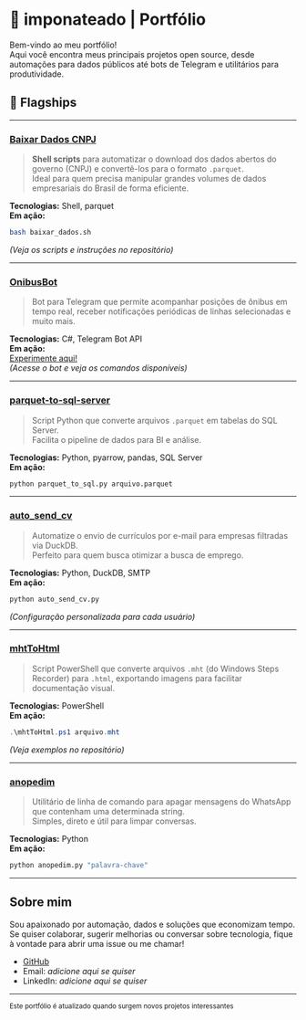 # 👋 imponateado | Portfólio

Bem-vindo ao meu portfólio!  
Aqui você encontra meus principais projetos open source, desde automações para dados públicos até bots de Telegram e utilitários para produtividade.

## 🚩 Flagships

---

### [Baixar Dados CNPJ](https://github.com/imponateado/baixar-dados-cnpj)
> **Shell scripts** para automatizar o download dos dados abertos do governo (CNPJ) e convertê-los para o formato `.parquet`.  
Ideal para quem precisa manipular grandes volumes de dados empresariais do Brasil de forma eficiente.

**Tecnologias:** Shell, parquet  
**Em ação:**  
```bash
bash baixar_dados.sh
```
*(Veja os scripts e instruções no repositório)*

---

### [OnibusBot](https://github.com/imponateado/OnibusBot)  
> Bot para Telegram que permite acompanhar posições de ônibus em tempo real, receber notificações periódicas de linhas selecionadas e muito mais.

**Tecnologias:** C#, Telegram Bot API  
**Em ação:**  
[Experimente aqui!](https://t.me/onibus000bot)  
*(Acesse o bot e veja os comandos disponíveis)*

---

### [parquet-to-sql-server](https://github.com/imponateado/parquet-to-sql-server)  
> Script Python que converte arquivos `.parquet` em tabelas do SQL Server.  
Facilita o pipeline de dados para BI e análise.

**Tecnologias:** Python, pyarrow, pandas, SQL Server  
**Em ação:**  
```bash
python parquet_to_sql.py arquivo.parquet
```

---

### [auto_send_cv](https://github.com/imponateado/auto_send_cv)  
> Automatize o envio de currículos por e-mail para empresas filtradas via DuckDB.  
Perfeito para quem busca otimizar a busca de emprego.

**Tecnologias:** Python, DuckDB, SMTP  
**Em ação:**  
```python
python auto_send_cv.py
```
*(Configuração personalizada para cada usuário)*

---

### [mhtToHtml](https://github.com/imponateado/mhtToHtml)  
> Script PowerShell que converte arquivos `.mht` (do Windows Steps Recorder) para `.html`, exportando imagens para facilitar documentação visual.

**Tecnologias:** PowerShell  
**Em ação:**  
```powershell
.\mhtToHtml.ps1 arquivo.mht
```
*(Veja exemplos no repositório)*

---

### [anopedim](https://github.com/imponateado/anopedim)  
> Utilitário de linha de comando para apagar mensagens do WhatsApp que contenham uma determinada string.  
Simples, direto e útil para limpar conversas.

**Tecnologias:** Python  
**Em ação:**  
```bash
python anopedim.py "palavra-chave"
```

---

## Sobre mim

Sou apaixonado por automação, dados e soluções que economizam tempo.  
Se quiser colaborar, sugerir melhorias ou conversar sobre tecnologia, fique à vontade para abrir uma issue ou me chamar!

- [GitHub](https://github.com/imponateado)
- Email: *adicione aqui se quiser*
- LinkedIn: *adicione aqui se quiser*

---

<sub>Este portfólio é atualizado quando surgem novos projetos interessantes</sub>
